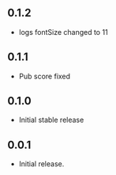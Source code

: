 ## 0.1.2
* logs fontSize changed to 11

## 0.1.1
* Pub score fixed

## 0.1.0
* Initial stable release

## 0.0.1

* Initial release.
